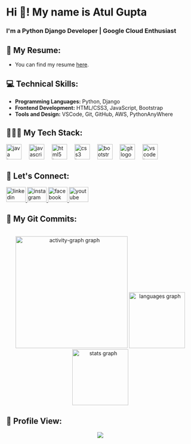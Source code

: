 <h1 align="left">Hi 👋! My name is Atul Gupta</h1>

<h3 align="left"> I'm a Python Django Developer | Google Cloud Enthusiast</h3>

## 📝 My Resume:

- You can find my resume [here](https://drive.google.com/file/d/1ohlmeZt6OviPW2wB6JYoE_5p6-3X-vjk/view?usp=sharing).

## 💻 Technical Skills:

- **Programming Languages:** Python, Django
- **Frontend Development:** HTML/CSS3, JavaScript, Bootstrap
- **Tools and Design:** VSCode, Git, GitHub, AWS, PythonAnyWhere

## 🧑🏻‍💻 My Tech Stack:

<div align="left">
  <img src="https://cdn.jsdelivr.net/gh/devicons/devicon/icons/python/python-original-wordmark.svg" height="41" alt="java logo"  />
  <img width="12" />
  <img src="https://cdn.jsdelivr.net/gh/devicons/devicon/icons/django/django-plain.svg" height="41" alt="javascript logo"  />
  <img width="12" />
  <img src="https://cdn.jsdelivr.net/gh/devicons/devicon/icons/html5/html5-original.svg" height="41" alt="html5 logo"  />
  <img width="12" />
  <img src="https://cdn.jsdelivr.net/gh/devicons/devicon/icons/css3/css3-original.svg" height="41" alt="css3 logo"  />
  <img width="12" />
  <img src="https://cdn.jsdelivr.net/gh/devicons/devicon/icons/bootstrap/bootstrap-original.svg" height="41" alt="bootstrap logo"  />
  <img width="12" />
  <img src="https://cdn.jsdelivr.net/gh/devicons/devicon/icons/git/git-original.svg" height="41" alt="git logo"  />
  <img width="12" />
  <img src="https://cdn.jsdelivr.net/gh/devicons/devicon/icons/vscode/vscode-original.svg" height="41" alt="vscode logo"  />
</div>

## 💬 Let's Connect:

<div align="left">
  <a href="www.linkedin.com/in/atulguptag" target="_blank">
    <img src="https://raw.githubusercontent.com/maurodesouza/profile-readme-generator/master/src/assets/icons/social/linkedin/default.svg" width="52" height="40" alt="linkedin logo"  />
  </a>
  <a href="https://www.instagram.com/itsatulguptag/" target="_blank">
    <img src="https://raw.githubusercontent.com/maurodesouza/profile-readme-generator/master/src/assets/icons/social/instagram/default.svg" width="52" height="40" alt="instagram logo"  />
  </a>
  <a href="https://www.facebook.com/itsatulguptag/" target="_blank">
    <img src="https://raw.githubusercontent.com/maurodesouza/profile-readme-generator/master/src/assets/icons/social/facebook/default.svg" width="52" height="40" alt="facebook logo"  />
  </a>
  <a href="https://www.youtube.com/@atulgupta-g/?sub_confirmation=1/" target="_blank">
    <img src="https://raw.githubusercontent.com/maurodesouza/profile-readme-generator/master/src/assets/icons/social/youtube/default.svg" width="52" height="40" alt="youtube logo"  />
  </a>
</div>

## 📌 My Git Commits:

<br clear="both">

<div align="center">
  <img src="https://github-readme-activity-graph.vercel.app/graph?username=atulguptag&radius=16&theme=react&area=true&order=5" height="300" alt="activity-graph graph"  />
  <img src="https://github-readme-stats.vercel.app/api/top-langs?username=atulguptag&locale=en&hide_title=false&layout=compact&card_width=320&langs_count=5&theme=dracula&hide_border=false&order=2" height="150" alt="languages graph"  />
  <img src="https://github-readme-stats.vercel.app/api?username=atulguptag&hide_title=false&hide_rank=false&show_icons=true&include_all_commits=true&count_private=true&disable_animations=false&theme=dracula&locale=en&hide_border=false&order=1" height="150" alt="stats graph"  />
</div>

## 👀 Profile View:

<div align="center">
  <img src="https://profile-counter.glitch.me/atulguptag/count.svg"/>
</div>
